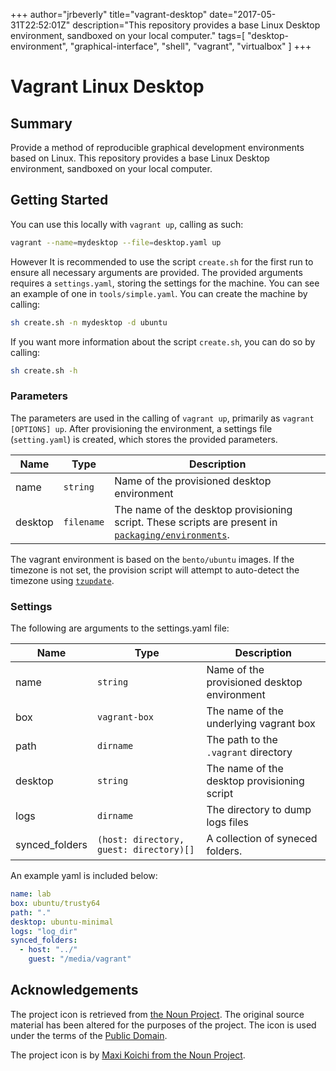 +++
author="jrbeverly"
title="vagrant-desktop"
date="2017-05-31T22:52:01Z"
description="This repository provides a base Linux Desktop environment, sandboxed on your local computer."
tags=[
  "desktop-environment",
  "graphical-interface",
  "shell",
  "vagrant",
  "virtualbox"
]
+++

# Vagrant Linux Desktop

## Summary

Provide a method of reproducible graphical development environments based on Linux.  This repository provides a base Linux Desktop environment, sandboxed on your local computer.

## Getting Started

You can use this locally with `vagrant up`, calling as such:

```bash
vagrant --name=mydesktop --file=desktop.yaml up
```

However It is recommended to use the script `create.sh` for the first run to ensure all necessary arguments are provided. The provided arguments requires a `settings.yaml`, storing the settings for the machine. You can see an example of one in `tools/simple.yaml`. You can create the machine by calling:

```bash
sh create.sh -n mydesktop -d ubuntu
```

If you want more information about the script `create.sh`, you can do so by calling:

```bash
sh create.sh -h
```

### Parameters

The parameters are used in the calling of `vagrant up`, primarily as `vagrant [OPTIONS] up`. After provisioning the environment, a settings file (`setting.yaml`) is created, which stores the provided parameters.

| Name | Type | Description |
| --- | --- | --- |
| name | `string` | Name of the provisioned desktop environment |
| desktop | `filename` | The name of the desktop provisioning script. These scripts are present in [`packaging/environments`](src/packaging/environments). |

The vagrant environment is based on the `bento/ubuntu` images. If the timezone is not set, the provision script will attempt to auto-detect the timezone using [`tzupdate`](https://github.com/cdown/tzupdate).

### Settings

The following are arguments to the settings.yaml file:

| Name | Type | Description |
| --- | --- | --- |
| name | `string` | Name of the provisioned desktop environment |
| box | `vagrant-box` | The name of the underlying vagrant box |
| path | `dirname` | The path to the `.vagrant` directory |
| desktop | `string` | The name of the desktop provisioning script |
| logs | `dirname` | The directory to dump logs files  |
| synced_folders | `(host: directory, guest: directory)[]` | A collection of syneced folders. |

An example yaml is included below:

```yaml
name: lab
box: ubuntu/trusty64
path: "."
desktop: ubuntu-minimal
logs: "log_dir"
synced_folders:
  - host: "../"
    guest: "/media/vagrant"
```

## Acknowledgements

The project icon is retrieved from [the Noun Project](docs/icon/icon.json). The original source material has been altered for the purposes of the project. The icon is used under the terms of the [Public Domain](https://creativecommons.org/publicdomain/zero/1.0/).

The project icon is by [Maxi Koichi from the Noun Project](https://thenounproject.com/term/package/137417).
